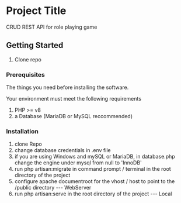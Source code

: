 # Project Title

CRUD REST API for role playing game

## Getting Started

1. Clone repo 

### Prerequisites

The things you need before installing the software.

Your environment must meet the following requirements
1. PHP >= v8
2. a Database (MariaDB or MySQL reccommended)

### Installation

1. clone Repo
2. change database credentials in .env file
3. if you are using Windows and mySQL or MariaDB, in database.php change the engine under mysql from null to 'InnoDB' 
4. run php artisan:migrate in command prompt / terminal in the root directory of the project
5. configure apache documentroot for the vhost / host to point to the /public directory --- WebServer
6. run php artisan:serve in the root directory of the project --- Local
